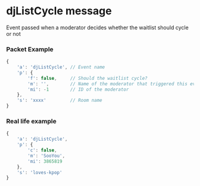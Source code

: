 # djListCycle message

Event passed when a moderator decides whether the waitlist should cycle or not


### Packet Example

```js
{
    'a': 'djListCycle', // Event name
    'p': {
        'f': false,	    // Should the waitlist cycle?
        'm': '',		// Name of the moderator that triggered this event
        'mi': -1        // ID of the moderator
    },
    's': 'xxxx'         // Room name
}
```
### Real life example
```js
{
    'a': 'djListCycle',
    'p': {
        'c': false,
        'm': 'SooYou',
        'mi': 3865819
    },
    's': 'loves-kpop'
}
```
